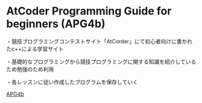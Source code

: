 ﻿# AtCoder Programming Guide for beginners (APG4b)
・競技プログラミングコンテストサイト「AtCorder」にて初心者向けに書かれたc++による学習サイト

・基礎的なプログラミングから競技プログラミングに関する知識を紹介しているため勉強のため利用

・各レッスンに従い作成したプログラムを保存していく

[APG4b](https://atcoder.jp/contests/apg4b)
